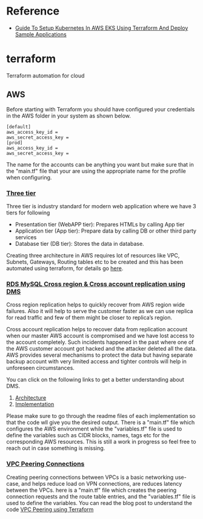# Reference
- [Guide To Setup Kubernetes In AWS EKS Using Terraform And Deploy Sample Applications](https://medium.com/tensult/guide-to-setup-kubernetes-in-aws-eks-using-terraform-and-deploy-sample-applications-ee8c45e425ca)

# terraform
Terraform automation for cloud
## AWS

Before starting with Terraform you should have configured your credentials in the AWS folder in your system as shown below.

```
[default]
aws_access_key_id = 
aws_secret_access_key = 
[prod]
aws_access_key_id =
aws_secret_access_key =
```

The name for the accounts can be anything you want but make sure that in the "main.tf" file that your are using the appropriate name for the profile when configuring.

### [Three tier](https://github.com/tensult/terraform/blob/master/aws/three-tier)
Three tier is industry standard for modern web application where we have 3 tiers for following
* Presentation tier (WebAPP tier): Prepares HTMLs by calling App tier
* Application tier (App tier): Prepare data by calling DB or other third party services
* Database tier (DB tier): Stores the data in database.

Creating three architecture in AWS requires lot of resources like VPC, Subnets, Gateways, Routing tables etc to be created and this has been automated using terraform, for details go [here](https://github.com/tensult/terraform/blob/master/aws/three-tier/README.md).

### [RDS MySQL Cross region & Cross account replication using DMS](https://github.com/tensult/terraform/blob/master/aws/mysql_dms)

Cross region replication helps to quickly recover from AWS region wide failures. Also it will help to serve the customer faster as we can use replica for read traffic and few of them might be closer to replica’s region.

Cross account replication helps to recover data from replication account when our master AWS account is compromised and we have lost access to the account completely. Such incidents happened in the past where one of the AWS customer account got hacked and the attacker deleted all the data. AWS provides several mechanisms to protect the data but having separate backup account with very limited access and tighter controls will help in unforeseen circumstances.

You can click on the following links to get a better understanding about DMS.
1. [Architecture](https://medium.com/tensult/cross-account-and-cross-region-rds-mysql-db-replication-part-1-55d307c7ae65)
2.  [Implementation](https://medium.com/tensult/cross-account-and-cross-region-rds-mysql-db-replication-part-1-55d307c7ae65) 

Please make sure to go through the readme files of each implementation so that the code wll give you the desired output. There is a "main.tf" file which configures the AWS environment while the "variables.tf" file is used to define the variables such as CIDR blocks, names, tags etc for the corresponding AWS resources. This is still a work in progress so feel free to reach out in case something is missing.

### [VPC Peering Connections](https://github.com/tensult/terraform/tree/master/aws/vpc-peering-connection)
Creating peering connections between VPCs is a basic networking use-case, and helps reduce load on VPN connections, are reduces latency between the VPCs. here is a "main.tf" file which creates the peering connection requests and the route table entries, and the "variables.tf" file is used to define the variables. You can read the blog post to understand the code [VPC Peering using Terraform](https://medium.com/tensult/vpc-peering-using-terraform-105d554ed04d)

